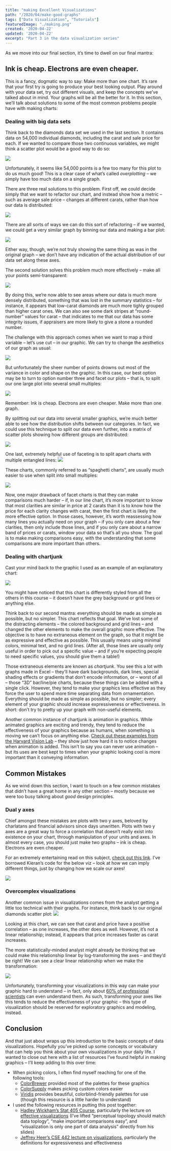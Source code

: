 ```yaml
---
title: "making Excellent Visualizations"
path: "/2020/04/make-good-graphs"
tags: ["Data Visualization", "Tutorials"]
featuredImage: "./making.png"
created: '2020-04-22'
updated: '2020-04-22'
excerpt: "Part 3 in the data visualization series"
---
```


As we move into our final section, it’s time to dwell on our final
mantra:

## Ink is cheap. Electrons are even cheaper.

This is a fancy, dogmatic way to say: Make more than one chart. It’s
rare that your first try is going to produce your best looking output.
Play around with your data set, try out different visuals, and keep the
concepts we’ve talked about in mind. Your graphs will be all the better
for it. In this section, we’ll talk about solutions to some of the most
common problems people have with making charts:

### Dealing with big data sets

Think back to the diamonds data set we used in the last section. It
contains data on 54,000 individual diamonds, including the carat and
sale price for each. If we wanted to compare those two continuous
variables, we might think a scatter plot would be a good way to do
so:

![](/MakingExcellentVisualizations_files/figure-gfm/unnamed-chunk-1-1.png)

Unfortunately, it seems like 54,000 points is a few too many for this
plot to do us much good\! This is a clear case of what’s called
*overplotting* – we simply have too much data on a single graph.

There are three real solutions to this problem. First off, we could
decide simply that we want to refactor our chart, and instead show how a
metric – such as average sale price – changes at different carats,
rather than how our data is
distributed:

![](/MakingExcellentVisualizations_files/figure-gfm/unnamed-chunk-2-1.png)

There are all sorts of ways we can do this sort of refactoring – if we
wanted, we could get a very similar graph by binning our data and making
a bar
plot:

![](/MakingExcellentVisualizations_files/figure-gfm/unnamed-chunk-3-1.png)

Either way, though, we’re not truly showing the same thing as was in the
original graph – we don’t have any indication of the actual distribution
of our data set along these axes.

The second solution solves this problem much more effectively – make all
your points
semi-transparent:

![](/MakingExcellentVisualizations_files/figure-gfm/unnamed-chunk-4-1.png)

By doing this, we’re now able to see areas where our data is much more
densely distributed, something that was lost in the summary statistics –
for instance, it appears that low-carat diamonds are much more tighly
grouped than higher carat ones. We can also see some dark stripes at
“round-number” values for carat – that indicates to me that our data
has some integrity issues, if appraisers are more likely to give a stone
a rounded number.

The challenge with this approach comes when we want to map a third
variable – let’s use cut – in our graphic. We can try to change the
aesthetics of our graph as
usual:

![](/MakingExcellentVisualizations_files/figure-gfm/unnamed-chunk-5-1.png)

But unfortunately the sheer number of points drowns out most of the
variance in color and shape on the graphic. In this case, our best
option may be to turn to option number three and facet our plots – that
is, to split our one large plot into several small
multiples:

![](/MakingExcellentVisualizations_files/figure-gfm/unnamed-chunk-6-1.png)

Remember: Ink is cheap. Electrons are even cheaper. Make more than one
graph.

By splitting out our data into several smaller graphics, we’re much
better able to see how the distribution shifts between our categories.
In fact, we could use this technique to split our data even further,
into a matrix of scatter plots showing how different groups are
distributed:

![](/MakingExcellentVisualizations_files/figure-gfm/unnamed-chunk-7-1.png)

One last, extremely helpful use of faceting is to split apart charts
with multiple entangled lines:
![](/MakingExcellentVisualizations_files/figure-gfm/unnamed-chunk-8-1.png)

These charts, commonly referred to as “spaghetti charts”, are usually
much easier to use when split into small
multiples:

![](/MakingExcellentVisualizations_files/figure-gfm/unnamed-chunk-9-1.png)

Now, one major drawback of facet charts is that they can make
comparisons much harder – if, in our line chart, it’s more important to
know that most clarities are similar in price at 2 carats than it is to
know how the price for each clarity changes with carat, then the first
chart is likely the more effective option. In those cases, however, it’s
worth reassessing how many lines you actually need on your graph – if
you only care about a few clarities, then only include those lines, and
if you only care about a narrow band of prices or carats, window your
data so that’s all you show. The goal is to make making comparisons
easy, with the understanding that some comparisons are more important
than others.

### Dealing with chartjunk

Cast your mind back to the graphic I used as an example of an
explanatory
chart:

![](/MakingExcellentVisualizations_files/figure-gfm/unnamed-chunk-10-1.png)

You might have noticed that this chart is differently styled from all
the others in this course – it doesn’t have the grey background or grid
lines or anything else.

Think back to our second mantra: everything should be made as simple as
possible, but no simpler. This chart reflects that goal. We’ve lost some
of the distracting elements – the colored background and grid lines –
and changed the other elements to make the overall graphic more
effective. The objective is to have no extraneous element on the graph,
so that it might be as expressive and effective as possible. This
usually means using minimal colors, minimal text, and no grid lines.
(After all, those lines are usually only useful in order to pick out a
specific value – and if you’re expecting people to need specific values,
you should give them a table\!)

Those extraneous elements are known as *chartjunk*. You see this a lot
with graphs made in Excel – they’ll have dark backgrounds, dark lines,
special shading effects or gradients that don’t encode information, or –
worst of all – those “3D” bar/line/pie charts, because these things can
be added with a single click. However, they tend to make your graphics
less effective as they force the user to spend more time separating data
from ornamentation. Everything should be made as simple as possible, but
no simpler; every element of your graphic should increase expressiveness
or effectiveness. In short: don’t try to pretty up your graph with
non-useful elements.

Another common instance of chartjunk is animation in graphics. While
animated graphics are exciting and trendy, they tend to reduce the
effectiveness of your graphics because as humans, when something is
moving we can’t focus on anything else. [Check out these examples from
the Harvard Vision Lab](http://visionlab.harvard.edu/silencing/) – they
show just how hard it is to notice changes when animation is added. This
isn’t to say you can never use animation – but its uses are best kept to
times when your graphic looking cool is more important than it conveying
information.

## Common Mistakes

As we wind down this section, I want to touch on a few common mistakes
that didn’t have a great home in any other section – mostly because we
were too busy talking about *good* design principles.

### Dual y axes

Chief amongst these mistakes are plots with two y axes, beloved by
charlatans and financial advisors since days unwritten. Plots with two y
axes are a great way to force a correlation that doesn’t really exist
into existence on your chart, through manipulation of your units and
axes. In almost every case, you should just make two graphs – ink is
cheap. Electrons are even cheaper.

For an extremely entertaining read on this subject, [check out this
link](https://kieranhealy.org/blog/archives/2016/01/16/two-y-axes/).
I’ve borrowed Kieran’s code for the below viz – look at how we can
imply different things, just by changing how we scale our
axes\!

![](/MakingExcellentVisualizations_files/figure-gfm/unnamed-chunk-11-1.png)

### Overcomplex visualizations

Another common issue in visualizations comes from the analyst getting a
little too technical with their graphs. For instance, think back to our
original diamonds scatter plot:
![](/MakingExcellentVisualizations_files/figure-gfm/unnamed-chunk-12-1.png)

Looking at this chart, we can see that carat and price have a positive
correlation – as one increases, the other does as well. However, it’s
not a linear relationship; instead, it appears that price increases
faster as carat increases.

The more statistically-minded analyst might already be thinking that we
could make this relationship linear by log-transforming the axes – and
they’d be right\! We can see a clear linear relationship when we make
the
transformation:

![](/MakingExcellentVisualizations_files/figure-gfm/unnamed-chunk-13-1.png)

Unfortunately, transforming your visualizations in this way can make
your graphic hard to understand – in fact, only about [60% of
professional
scientists](https://www.nature.com/articles/s41559-018-0610-7?WT.feed_name=subjects_ecology)
can even understand them. As such, transforming your axes like this
tends to reduce the effectiveness of your graphic – this type of
visualization should be reserved for exploratory graphics and modeling,
instead.

## Conclusion

And that just about wraps up this introduction to the basic concepts of
data visualizations. Hopefully you’ve picked up some concepts or
vocabulary that can help you think about your own visualizations in your
daily life. I wanted to close out here with a list of resources I’ve
found helpful in making graphics – I’ll keep adding to this over time:

  - When picking colors, I often find myself reaching for one of the
    following
        tools:
      - [ColorBrewer](http://colorbrewer2.org/#type=diverging&scheme=BrBG&n=5)
        provided most of the palettes for these graphics
      - [ColorSupply](https://colorsupplyyy.com/) makes picking custom
        colors
        easier
      - [Viridis](https://cran.r-project.org/web/packages/viridis/vignettes/intro-to-viridis.html)
        provides beautiful, colorblind-friendly palettes for use (though
        this resource is a little harder to understand)
  - I used the following resources in putting this post together:
      - [Hadley Wickham’s Stat 405 Course](http://stat405.had.co.nz/),
        particularly the lecture on [effective
        visualizations](http://stat405.had.co.nz/lectures/20-effective-vis.pdf)
        (I’ve lifted “perceptual topology should match data toplogy”,
        “make important comparisons easy”, and “visualization is only
        one part of data analysis” directly from his slides)
      - [Jeffrey Heer’s CSE 442 lecture on
        visualizations](https://courses.cs.washington.edu/courses/cse442/17au/lectures/CSE442-VisualEncoding.pdf),
        particularly the definitions for expressiveness and
        effectiveness
